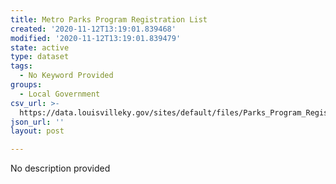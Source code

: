 ```yaml
---
title: Metro Parks Program Registration List
created: '2020-11-12T13:19:01.839468'
modified: '2020-11-12T13:19:01.839479'
state: active
type: dataset
tags:
  - No Keyword Provided
groups:
  - Local Government
csv_url: >-
  https://data.louisvilleky.gov/sites/default/files/Parks_Program_Registration_0.csv
json_url: ''
layout: post

---
```

No description provided
